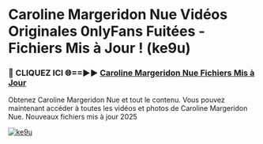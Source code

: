 # Caroline Margeridon Nue Vidéos Originales 0nlyFans Fuitées - Fichiers Mis à Jour ! (ke9u)

<h3>🔴 CLIQUEZ ICI 🌐==►► <a href="https://tinyurl.com/2pmr4ezf" rel="nofollow">Caroline Margeridon Nue Fichiers Mis à Jour</a></h3>

Obtenez Caroline Margeridon Nue et tout le contenu. Vous pouvez maintenant accéder à toutes les vidéos et photos de Caroline Margeridon Nue. Nouveaux fichiers mis à jour 2025

[![ke9u](https://i.imgur.com/6SNvagu.gif)](https://tinyurl.com/2pmr4ezf)
